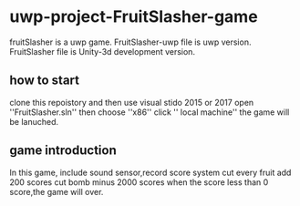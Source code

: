 # uwp-project-FruitSlasher-game
fruitSlasher is a uwp game.
 FruitSlasher-uwp file is uwp version.
 FruitSlasher file is Unity-3d development version.
 ## how to start
 clone this repoistory and then use visual stido 2015 or 2017 open ''FruitSlasher.sln''
 then choose ''x86'' click '' local machine''
 the game will be lanuched.
 ## game introduction
 In this game, include sound sensor,record score system
 cut every fruit add 200 scores
 cut bomb minus 2000 scores
 when the score less than 0 score,the game will over.
 
